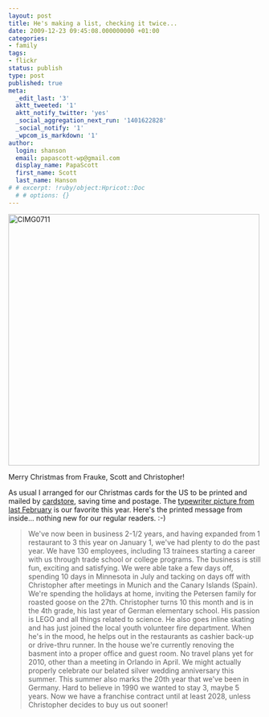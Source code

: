 ```yaml
---
layout: post
title: He's making a list, checking it twice...
date: 2009-12-23 09:45:08.000000000 +01:00
categories:
- family
tags:
- flickr
status: publish
type: post
published: true
meta:
  _edit_last: '3'
  aktt_tweeted: '1'
  aktt_notify_twitter: 'yes'
  _social_aggregation_next_run: '1401622828'
  _social_notify: '1'
  _wpcom_is_markdown: '1'
author:
  login: shanson
  email: papascott-wp@gmail.com
  display_name: PapaScott
  first_name: Scott
  last_name: Hanson
# # excerpt: !ruby/object:Hpricot::Doc
  # # options: {}
---
```

<p><a href="http://www.flickr.com/photos/51035717986@N01/4193994485" title="View 'CIMG0711' on Flickr.com"><img border="0" width="500" alt="CIMG0711" src="https://farm3.static.flickr.com/2556/4193994485_507d4f8b2c.jpg" /></a></p>
<p>Merry Christmas from Frauke, Scott and Christopher!</p>
<p>As usual I arranged for our Christmas cards for the US to be printed and mailed by <a href="http://www.cardstore.com/">cardstore</a>, saving time and postage. The <a href="http://www.papascott.de/archives/2009/02/18/journalist-christopher/">typewriter picture from last February</a> is our favorite this year. Here's the printed message from inside... nothing new for our regular readers. :-)</p>
<blockquote><p>We've now been in business 2-1/2 years, and having expanded from 1 restaurant to 3 this year on January 1, we've had plenty to do the past year. We have 130 employees, including 13 trainees starting a career with us through trade school or college programs. The business is still fun, exciting and satisfying. We were able take a few days off, spending 10 days in Minnesota in July and tacking on days off with Christopher after meetings in Munich and the Canary Islands (Spain). We're spending the holidays at home, inviting the Petersen family for roasted goose on the 27th. Christopher turns 10 this month and is in the 4th grade, his last year of German elementary school. His passion is LEGO and all things related to science. He also goes inline skating and has just joined the local youth volunteer fire department. When he's in the mood, he helps out in the restaurants as cashier back-up or drive-thru runner. In the house we're currently renoving the basment into a proper office and guest room. No travel plans yet for 2010, other than a meeting in Orlando in April. We might actually properly celebrate our belated silver wedding anniversary this summer. This summer also marks the 20th year that we've been in Germany. Hard to believe in 1990 we wanted to stay 3, maybe 5 years. Now we have a franchise contract until at least 2028, unless Christopher decides to buy us out sooner!</p></blockquote>
